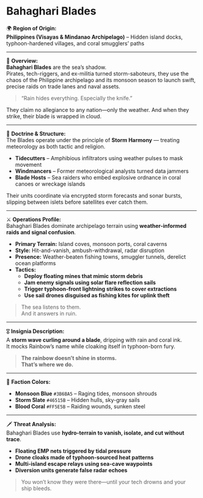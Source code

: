 # Bahaghari Blades

🌍 **Region of Origin:**  
**Philippines (Visayas & Mindanao Archipelago)** – Hidden island docks, typhoon-hardened villages, and coral smugglers’ paths

---

🎴 **Overview:**  
**Bahaghari Blades** are the sea’s shadow.  
Pirates, tech-riggers, and ex-militia turned storm-saboteurs, they use the chaos of the Philippine archipelago and its monsoon season to launch swift, precise raids on trade lanes and naval assets.

> “Rain hides everything. Especially the knife.”

They claim no allegiance to any nation—only the weather. And when they strike, their blade is wrapped in cloud.

---

🧠 **Doctrine & Structure:**  
The Blades operate under the principle of **Storm Harmony** — treating meteorology as both tactic and religion.

- **Tidecutters** – Amphibious infiltrators using weather pulses to mask movement  
- **Windmancers** – Former meteorological analysts turned data jammers  
- **Blade Hosts** – Sea raiders who embed explosive ordnance in coral canoes or wreckage islands

Their units coordinate via encrypted storm forecasts and sonar bursts, slipping between islets before satellites ever catch them.

---

⚔️ **Operations Profile:**  
Bahaghari Blades dominate archipelago terrain using **weather-informed raids and signal confusion**.

- **Primary Terrain:** Island coves, monsoon ports, coral caverns  
- **Style:** Hit-and-vanish, ambush-withdrawal, radar disruption  
- **Presence:** Weather-beaten fishing towns, smuggler tunnels, derelict ocean platforms  
- **Tactics:**  
  - **Deploy floating mines that mimic storm debris**  
  - **Jam enemy signals using solar flare reflection sails**  
  - **Trigger typhoon-front lightning strikes to cover extractions**  
  - **Use sail drones disguised as fishing kites for uplink theft**

> The sea listens to them.  
> And it answers in ruin.

---

🎖️ **Insignia Description:**  
A **storm wave curling around a blade**, dripping with rain and coral ink.  
It mocks Rainbow’s name while cloaking itself in typhoon-born fury.

> **The rainbow doesn’t shine in storms.  
> That’s where we do.**

---

🎨 **Faction Colors:**

- **Monsoon Blue** `#3B6BA5` – Raging tides, monsoon shrouds  
- **Storm Slate** `#46515B` – Hidden hulls, sky-gray sails  
- **Blood Coral** `#FF5E5B` – Raiding wounds, sunken steel

---

🗡️ **Threat Analysis:**  
Bahaghari Blades use **hydro-terrain to vanish, isolate, and cut without trace**.

- **Floating EMP nets triggered by tidal pressure**  
- **Drone cloaks made of typhoon-sourced heat patterns**  
- **Multi-island escape relays using sea-cave waypoints**  
- **Diversion units generate false radar echoes**

> You won’t know they were there—until your tech drowns and your ship bleeds.
